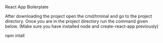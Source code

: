 React App Boilerplate

After downloading the project open the cmd/trminal and go to the project directory. Once you are in the project directory run the command given below. (Make sure you have installed node and create-react-app previously)

npm intall
